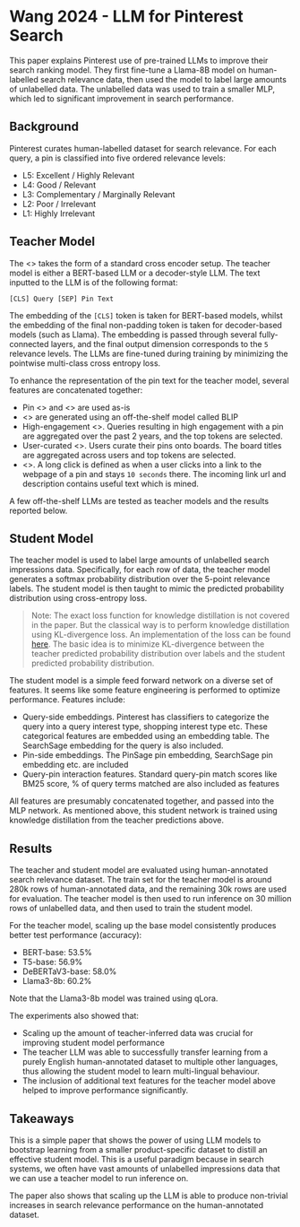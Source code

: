 # Wang 2024 - LLM for Pinterest Search

This paper explains Pinterest use of pre-trained LLMs to improve their search ranking model. They first fine-tune a Llama-8B model on human-labelled search relevance data, then used the model to label large amounts of unlabelled data. The unlabelled data was used to train a smaller MLP, which led to significant improvement in search performance.

## Background

Pinterest curates human-labelled dataset for search relevance. For each query, a pin is classified into five ordered relevance levels:
- L5: Excellent / Highly Relevant
- L4: Good / Relevant
- L3: Complementary / Marginally Relevant
- L2: Poor / Irrelevant
- L1: Highly Irrelevant

## Teacher Model

The <<teacher model>> takes the form of a standard cross encoder setup. The teacher model is either a BERT-based LLM or a decoder-style LLM. The text inputted to the LLM is of the following format:
```
[CLS] Query [SEP] Pin Text
```

The embedding of the `[CLS]` token is taken for BERT-based models, whilst the embedding of the final non-padding token is taken for decoder-based models (such as Llama). The embedding is passed through several fully-connected layers, and the final output dimension corresponds to the `5` relevance levels. The LLMs are fine-tuned during training by minimizing the pointwise multi-class cross entropy loss.

To enhance the representation of the pin text for the teacher model, several features are concatenated together:
- Pin <<titles>> and <<descriptions>> are used as-is
- <<Synthetic image captions>> are generated using an off-the-shelf model called BLIP
- High-engagement <<query tokens>>. Queries resulting in high engagement with a pin are aggregated over the past 2 years, and the top tokens are selected.
- User-curated <<Board Titles>>. Users curate their pins onto boards. The board titles are aggregated across users and top tokens are selected.
- <<Link Titles and Descriptions>>. A long click is defined as when a user clicks into a link to the webpage of a pin and stays `10 seconds` there. The incoming link url and description contains useful text which is mined.

A few off-the-shelf LLMs are tested as teacher models and the results reported below.

## Student Model

The teacher model is used to label large amounts of unlabelled search impressions data. Specifically, for each row of data, the teacher model generates a softmax probability distribution over the 5-point relevance labels. The student model is then taught to mimic the predicted probability distribution using cross-entropy loss.

> Note: The exact loss function for knowledge distillation is not covered in the paper. But the classical way is to perform knowledge distillation using KL-divergence loss. An implementation of the loss can be found [here](https://nn.labml.ai/distillation/index.html). The basic idea is to minimize KL-divergence between the teacher predicted probability distribution over labels and the student predicted probability distribution.

The student model is a simple feed forward network on a diverse set of features. It seems like some feature engineering is performed to optimize performance. Features include:
- Query-side embeddings. Pinterest has classifiers to categorize the query into a query interest type, shopping interest type etc. These categorical features are embedded using an embedding table. The SearchSage embedding for the query is also included.
- Pin-side embeddings. The PinSage pin embedding, SearchSage pin embedding etc. are included 
- Query-pin interaction features. Standard query-pin match scores like BM25 score, % of query terms matched are also included as features

All features are presumably concatenated together, and passed into the MLP network. As mentioned above, this student network is trained using knowledge distillation from the teacher predictions above.

## Results

The teacher and student model are evaluated using human-annotated search relevance dataset. The train set for the teacher model is around 280k rows of human-annotated data, and the remaining 30k rows are used for evaluation. The teacher model is then used to run inference on 30 million rows of unlabelled data, and then used to train the student model.

For the teacher model, scaling up the base model consistently produces better test performance (accuracy):
- BERT-base: 53.5%
- T5-base: 56.9%
- DeBERTaV3-base: 58.0%
- Llama3-8b: 60.2%

Note that the Llama3-8b model was trained using qLora.

The experiments also showed that:
- Scaling up the amount of teacher-inferred data was crucial for improving student model performance
- The teacher LLM was able to successfully transfer learning from a purely English human-annotated dataset to multiple other languages, thus allowing the student model to learn multi-lingual behaviour.
- The inclusion of additional text features for the teacher model above helped to improve performance significantly.

## Takeaways

This is a simple paper that shows the power of using LLM models to bootstrap learning from a smaller product-specific dataset to distill an effective student model. This is a useful paradigm because in search systems, we often have vast amounts of unlabelled impressions data that we can use a teacher model to run inference on.

The paper also shows that scaling up the LLM is able to produce non-trivial increases in search relevance performance on the human-annotated dataset.











